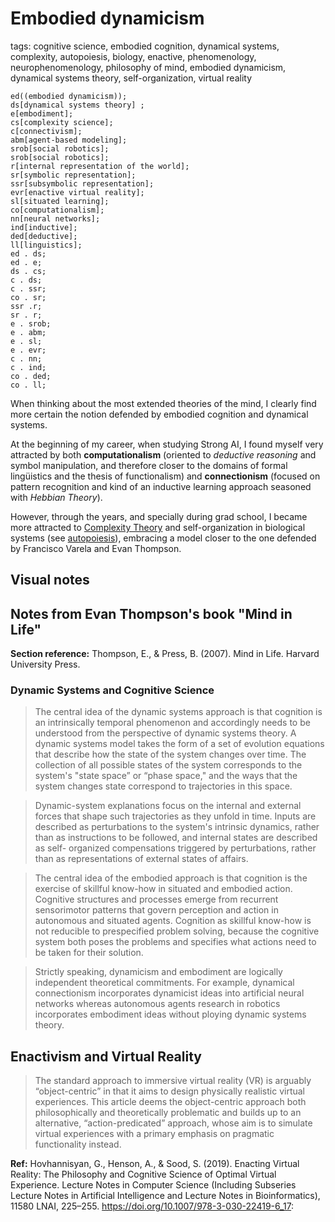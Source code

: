 # Embodied dynamicism

tags: cognitive science, embodied cognition, dynamical systems, complexity, autopoiesis, biology, enactive, phenomenology, neurophenomenology, philosophy of mind, embodied dynamicism, dynamical systems theory, self-organization, virtual reality

<tree>

    ed((embodied dynamicism));
    ds[dynamical systems theory] ;
    e[embodiment];
    cs[complexity science];
    c[connectivism];
    abm[agent-based modeling];
    srob[social robotics];
    srob[social robotics];
    r[internal representation of the world];
    sr[symbolic representation];
    ssr[subsymbolic representation];
    evr[enactive virtual reality];
    sl[situated learning];
    co[computationalism];
    nn[neural networks];
    ind[inductive];
    ded[deductive];
    ll[linguistics];
    ed . ds;
    ed . e;
    ds . cs; 
    c . ds;
    c . ssr;
    co . sr;
    ssr .r;
    sr . r;
    e . srob;
    e . abm;
    e . sl;
    e . evr;
    c . nn;
    c . ind;
    co . ded;
    co . ll;

</tree>

When thinking about the most extended theories of the mind, I clearly find more certain the notion defended by embodied cognition and dynamical systems. 

At the beginning of my career, when studying Strong AI, I found myself very attracted by both **computationalism** (oriented to *deductive reasoning* and symbol manipulation, and therefore closer to the domains of formal lingüistics and the thesis of functionalism) and **connectionism** (focused on pattern recognition and kind of an inductive learning approach seasoned with *Hebbian Theory*).

However, through the years, and specially during grad school, I became more attracted to [Complexity Theory](#!tags/complexity.md) and self-organization in biological systems (see [autopoiesis](#!tags/autopoiesis.md)), embracing a model closer to the one defended by Francisco Varela and Evan Thompson.


## Visual notes

<treeview></treeview>

## Notes from Evan Thompson's book "Mind in Life"

**Section reference:** Thompson, E., & Press, B. (2007). Mind in Life. Harvard University Press. 

### Dynamic Systems and Cognitive Science

> The central idea of the dynamic systems approach is that cognition is an intrinsically temporal phenomenon and accordingly needs to be understood from the perspective of dynamic systems theory. A dynamic systems model takes the form
of a set of evolution equations that describe how the state of the system changes over time. The collection of all possible states of the system corresponds to the system's "state space” or “phase space," and the ways that
the system changes state correspond to trajectories in this space.

> Dynamic-system explanations focus on the internal and external forces that shape such trajectories as they unfold in time. Inputs are described as perturbations to the system's intrinsic dynamics, rather than as instructions to be followed, and internal states are described as self-
organized compensations triggered by perturbations, rather than as representations of external states of affairs.

> The central idea of the embodied approach is that cognition is the exercise of skillful know-how in situated and embodied action. Cognitive structures and processes emerge from recurrent sensorimotor patterns that govern perception and action in autonomous and situated agents. Cognition as skillful know-how is not reducible to prespecified problem solving, because the cognitive system both poses the problems and specifies what actions need to be taken for their solution.

> Strictly speaking, dynamicism and embodiment are logically independent theoretical commitments. For example, dynamical connectionism incorporates dynamicist ideas into artificial neural networks whereas autonomous agents research in robotics incorporates embodiment ideas without ploying dynamic systems theory. 


## Enactivism and Virtual Reality

> The standard approach to immersive virtual reality (VR) is arguably “object-centric” in that it aims to design physically realistic virtual experiences. This article deems the object-centric approach both philosophically and theoretically problematic and builds up to an alternative, “action-predicated” approach, whose aim is to simulate virtual experiences with a primary emphasis on pragmatic functionality instead.

**Ref:** Hovhannisyan, G., Henson, A., & Sood, S. (2019). Enacting Virtual Reality: The Philosophy and Cognitive Science of Optimal Virtual Experience. Lecture Notes in Computer Science (Including Subseries Lecture Notes in Artificial Intelligence and Lecture Notes in Bioinformatics), 11580 LNAI, 225–255. https://doi.org/10.1007/978-3-030-22419-6_17: